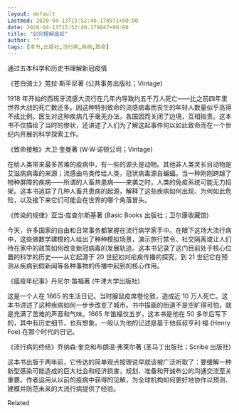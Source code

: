 ```yaml
---
layout: default
Lastmod: 2020-04-13T15:52:40.178971+00:00
date: 2020-04-13T15:52:40.178847+00:00
title: "如何理解瘟疫"
author: ""
tags: [本书,出版社,流行病,疾病,致命]
---
```


通过五本科学和历史书理解新冠疫情​​​

《苍白骑士》劳拉·斯平尼著 (公共事务出版社；Vintage)

1918 年开始的西班牙流感大流行在几年内导致约五千万人死亡——比之前四年里世界大战的死亡数还多。因这种特别致命的流感病毒而丧生的年轻人数量似乎高得不成比例。医生对这种疾病几乎毫无办法，各国因而关闭了边境，互相指责。这本书不仅描绘了当时的惨状，还讲述了人们为了解这起事件何以如此致命而在一个世纪内开展的科学探索工作。

《致命接触》大卫·奎曼著 (W·W·诺顿公司；Vintage)

在给人类带来最多苦难的疫病中，有一些的源头是动物。其他非人类灵长目动物是艾滋病病毒的来源；流感由鸟类传给人类，冠状病毒源自蝙蝠。当一种刚刚跨越了物种屏障的疾病——所谓的人畜共患病——来袭之时，人类的免疫系统可能无力招架。这本书追踪了几种人畜共患病的起源，解释了这些疾病如何出现、为何如此危险，以及接下来它们可能会在世界的哪个角落冒头。

《传染的规律》亚当·库查尔斯基著 (Basic Books 出版社；卫尔康收藏馆)

今天，许多国家的自由和日常事务都掌握在流行病学家手中。在眼下这场大流行病中，这些做数学建模的人给出了种种模拟场景，演示旅行禁令、社交隔离或让人们待在家中的政策如何改变新冠病毒的发展轨迹。这本书记录了这门目前处于核心位置的科学的历史——从它起源于 20 世纪初对疟疾传播的探究，到 21 世纪它在预测从疾病到假新闻等各种事物的传播中起到的核心作用。

《瘟疫年纪事》丹尼尔·笛福著 (牛津大学出版社)

这是一个人在 1665 的生活日记。当时腺鼠疫席卷伦敦，造成近 10 万人死亡。这本书讲述了这种疾病如何一步步改变了城市。书中描画的街道不是空旷得可怕，就是充满了苦难的声音和气味。1665 年笛福仅五岁，这本书是他在 50 多年后写下的，其中有历史细节，也有想象。一般认为他的记述是基于他叔叔亨利·福 (Henry Foe) 在那个时代的日记。

《流行病的终结》乔纳森·奎克和布朗温·弗莱尔著 (圣马丁出版社；Scribe 出版社)

这本书出版于两年前，它传达的简单观点按理说早就该被广泛听取了：要缓解一种新型感染可能造成的巨大社会和经济损害，规划、准备和开诚布公的沟通交流至关重要。作者运用从以前的疫病中获得的见解，为全球机构如何更好地协作以预测、建模并防范未来的大流行病提供了经验。

Related

